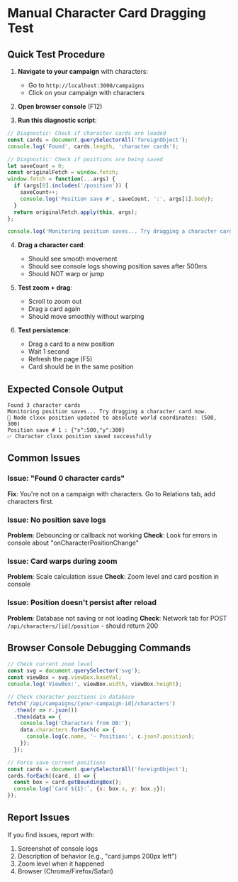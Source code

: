 # Manual Character Card Dragging Test

## Quick Test Procedure

1. **Navigate to your campaign** with characters:
   - Go to `http://localhost:3000/campaigns`
   - Click on your campaign with characters

2. **Open browser console** (F12)

3. **Run this diagnostic script**:

```javascript
// Diagnostic: Check if character cards are loaded
const cards = document.querySelectorAll('foreignObject');
console.log('Found', cards.length, 'character cards');

// Diagnostic: Check if positions are being saved
let saveCount = 0;
const originalFetch = window.fetch;
window.fetch = function(...args) {
  if (args[0].includes('/position')) {
    saveCount++;
    console.log('Position save #', saveCount, ':', args[1].body);
  }
  return originalFetch.apply(this, args);
};

console.log('Monitoring position saves... Try dragging a character card now.');
```

4. **Drag a character card**:
   - Should see smooth movement
   - Should see console logs showing position saves after 500ms
   - Should NOT warp or jump

5. **Test zoom + drag**:
   - Scroll to zoom out
   - Drag a card again
   - Should move smoothly without warping

6. **Test persistence**:
   - Drag a card to a new position
   - Wait 1 second
   - Refresh the page (F5)
   - Card should be in the same position

## Expected Console Output

```
Found 3 character cards
Monitoring position saves... Try dragging a character card now.
🎯 Node clxxx position updated to absolute world coordinates: (500, 300)
Position save # 1 : {"x":500,"y":300}
✅ Character clxxx position saved successfully
```

## Common Issues

### Issue: "Found 0 character cards"
**Fix**: You're not on a campaign with characters.  Go to Relations tab, add characters first.

### Issue: No position save logs
**Problem**: Debouncing or callback not working
**Check**: Look for errors in console about "onCharacterPositionChange"

### Issue: Card warps during zoom
**Problem**: Scale calculation issue
**Check**: Zoom level and card position in console

### Issue: Position doesn't persist after reload
**Problem**: Database not saving or not loading
**Check**: Network tab for POST `/api/characters/[id]/position` - should return 200

## Browser Console Debugging Commands

```javascript
// Check current zoom level
const svg = document.querySelector('svg');
const viewBox = svg.viewBox.baseVal;
console.log('ViewBox:', viewBox.width, viewBox.height);

// Check character positions in database
fetch('/api/campaigns/[your-campaign-id]/characters')
  .then(r => r.json())
  .then(data => {
    console.log('Characters from DB:');
    data.characters.forEach(c => {
      console.log(c.name, '- Position:', c.json?.position);
    });
  });

// Force save current positions
const cards = document.querySelectorAll('foreignObject');
cards.forEach((card, i) => {
  const box = card.getBoundingBox();
  console.log(`Card ${i}:`, {x: box.x, y: box.y});
});
```

## Report Issues

If you find issues, report with:
1. Screenshot of console logs
2. Description of behavior (e.g., "card jumps 200px left")
3. Zoom level when it happened
4. Browser (Chrome/Firefox/Safari)
